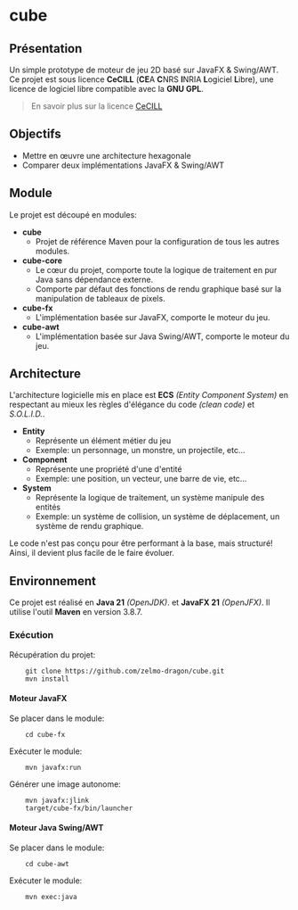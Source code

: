 # cube

## Présentation

Un simple prototype de moteur de jeu 2D basé sur JavaFX & Swing/AWT.
Ce projet est sous licence **CeCILL** (**CE**A **C**NRS **I**NRIA **L**ogiciel **L**ibre),
une licence de logiciel libre compatible avec la **GNU GPL**.

> En savoir plus sur la licence [CeCILL](http://cecill.info/index.fr.html)

## Objectifs

* Mettre en œuvre une architecture hexagonale
* Comparer deux implémentations JavaFX & Swing/AWT

## Module

Le projet est découpé en modules:
* **cube**
    * Projet de référence Maven pour la configuration de tous les autres modules.
* **cube-core**
    * Le cœur du projet, comporte toute la logique de traitement en pur Java sans dépendance externe. 
    * Comporte par défaut des fonctions de rendu graphique basé sur la manipulation de tableaux de pixels.
* **cube-fx**
    * L'implémentation basée sur JavaFX, comporte le moteur du jeu.
* **cube-awt**
    * L'implémentation basée sur Java Swing/AWT, comporte le moteur du jeu.
    
## Architecture

L'architecture logicielle mis en place est **ECS** *(Entity Component System)* en respectant au mieux les règles d'élégance du code *(clean code)* et *S.O.L.I.D.*.

* **Entity**
    * Représente un élément métier du jeu 
    * Exemple: un personnage, un monstre, un projectile, etc...
* **Component**
    * Représente une propriété d'une d'entité
    * Exemple: une position, un vecteur, une barre de vie, etc...
* **System**
    * Représente la logique de traitement, un système manipule des entités
    * Exemple: un système de collision, un système de déplacement, un système de rendu graphique.
    
Le code n'est pas conçu pour être performant à la base, mais structuré!
Ainsi, il devient plus facile de le faire évoluer.
    
## Environnement

Ce projet est réalisé en **Java 21** *(OpenJDK)*. et **JavaFX 21** *(OpenJFX)*.
Il utilise l'outil **Maven** en version 3.8.7.

### Exécution

Récupération du projet:
~~~
    git clone https://github.com/zelmo-dragon/cube.git
    mvn install
~~~

#### Moteur JavaFX

Se placer dans le module:
~~~
    cd cube-fx
~~~

Exécuter le module:
~~~
    mvn javafx:run
~~~

Générer une image autonome:
~~~
    mvn javafx:jlink
    target/cube-fx/bin/launcher
~~~

#### Moteur Java Swing/AWT

Se placer dans le module:
~~~
    cd cube-awt
~~~

Exécuter le module:
~~~
    mvn exec:java
~~~

